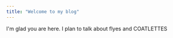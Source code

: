 ```yaml
---
title: "Welcome to my blog"
---
```


I'm glad you are here. I plan to talk about flyes and COATLETTES

